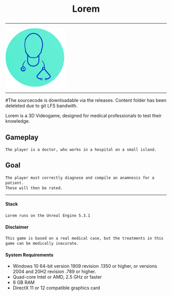 # <p align="center">Lorem</p>

---

<img 
    style="display: block; 
           margin-left: auto;
           margin-right: auto;
           width: 39%;">
![](/Lorem.png)
</img>

---

#The sourcecode is downloadable via the releases. Content folder has been deleleted due to git LFS bandwith.

Lorem is a 3D Videogame, designed for medical professionals to test their knowledge.

## Gameplay

    The player is a doctor, who works in a hospital on a small island.

## Goal

    The player must correctly diagnose and compile an anamnesis for a patient. 
    These will then be rated.

---

#### Stack

    Lorem runs on the Unreal Engine 5.3.1

#### Disclaimer

    This game is based on a real medical case, but the treatments in this game can be medically inacurate.

#### System Requirements

- Windows 10 64-bit version 1909 revision .1350 or higher, or versions 2004 and 20H2 revision .789 or higher.
- Quad-core Intel or AMD, 2.5 GHz or faster
- 8 GB RAM
- DirectX 11 or 12 compatible graphics card

